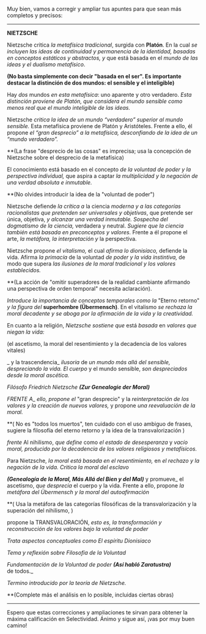 Muy bien, vamos a corregir y ampliar tus apuntes para que sean más completos y precisos:

---

**NIETZSCHE**

Nietzsche critica _la metafísica tradicional_, surgida con **Platón**. En la cual _se incluyen las ideas de continuidad y permanencia de la identidad, basadas en conceptos estáticos y abstractos, y_ que está basada en el _mundo de las ideas y el dualismo metafísico_. 

**(No basta simplemente con decir "basada en el ser". Es importante destacar la distinción de dos mundos: el sensible y el inteligible)**

Hay _dos_ mundos _en esta metafísica_: uno aparente y otro verdadero. _Esta distinción proviene de Platón, que considera el mundo sensible como menos real que el mundo inteligible de las ideas._

Nietzsche _critica la idea de un mundo “verdadero” superior al mundo sensible._ Esta metafísica proviene de Platón y Aristóteles. Frente a ello, él propone _el “gran desprecio” a la metafísica, desconfiando de la idea de un “mundo verdadero”._ 

**(La frase "desprecio de las cosas" es imprecisa; usa la concepción de Nietzsche sobre el desprecio de la metafísica)

El conocimiento está basado en el concepto _de la voluntad de poder y la perspectiva individual,_ que aspira a captar _la multiplicidad y la negación de una verdad absoluta e inmutable._

**(No olvides introducir la idea de la "voluntad de poder")

Nietzsche defiende _la crítica a_ la ciencia _moderna y a las categorías racionalistas que pretenden ser universales y objetivas_, que pretende ser única, objetiva, _y alcanzar una verdad inmutable. Sospecha del dogmatismo de la ciencia,_ verdadera y neutral. _Sugiere que la ciencia también está basada en preconceptos y valores._ Frente a él propone el arte, _la metáfora, la interpretación y_ la perspectiva.

Nietzsche propone _el vitalismo,_ el cual _afirma lo dionisíaco,_ defiende la vida. Afirma _la primacía_ de la voluntad _de poder y la vida instintiva,_ de modo que supera _las ilusiones de la moral tradicional y los valores establecidos._ 

**(La acción de "omitir superadores de la realidad cambiante afirmando una perspectiva de orden temporal" necesita aclaración).

*Introduce la importancia de conceptos temporales como la* "Eterno retorno" _y la figura del_ **superhombre (Übermensch)**. En el vitalismo _se rechaza la moral decadente y se aboga por la afirmación de la vida y la creatividad._

En cuanto a la religión, _Nietzsche sostiene que_ está _basada_ en _valores que niegan la vida:_

(el ascetismo, la moral del resentimiento y la decadencia de los valores vitales)

_ y la trascendencia_ _ilusoria_ de _un mundo más allá del sensible, despreciando la vida. El cuerpo_ y el mundo sensible, _son despreciados desde la moral ascética._

_Filósofo Friedrich Nietzsche **(Zur Genealogie der Moral)**_

_FRENTE A__ _ello, propone el_ "gran desprecio" y la _reinterpretación de los valores_ _y la creación de nuevos valores,_ y propone _una reevaluación de la moral._

**( No es "todos los muertos", ten cuidado con el uso ambiguo de frases, sugiere la filosofía del eterno retorno y la idea de la transvalorización )

_frente_ Al nihilismo, _que define_ como _el estado de desesperanza_ y _vacío moral, producido por la decadencia de los valores religiosos y metafísicos._

Para Nietzsche, _la moral está basada en el resentimiento,_ en _el rechazo y la negación de la vida._ _Critica la moral del esclavo_

_**(Genealogía de la Moral, Más Allá del Bien y del Mal)**_ y promueve_ el ascetismo, _que desprecia_ el cuerpo y la vida. Frente a ello, propone _la metáfora del Übermensch y la moral del autoafirmación_

**( Usa la metáfora de las categorías filosóficas de la transvalorización y la superación del nihilismo, )

propone la TRANSVALORACIÓN, _esto es, la transformación y reconstrucción de los valores bajo la voluntad de poder_

_Trata aspectos conceptuales como El espíritu Dionisiaco_

_Tema y reflexión sobre Filosofía de la Voluntad_

_Fundamentación de la Voluntad de poder **(Así habló Zaratustra)**_  
de todos._

_Termino introducido por la teoría de Nietzsche._

**(Complete más el análisis en lo posible, incluidas ciertas obras)

---

Espero que estas correcciones y ampliaciones te sirvan para obtener la máxima calificación en Selectividad. Ánimo y sigue así, ¡vas por muy buen camino!